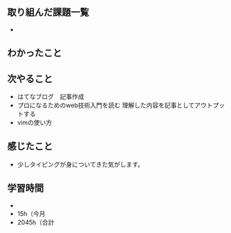 ## 取り組んだ課題一覧
- 
## わかったこと

## 次やること
- はてなブログ　記事作成
- プロになるためのweb技術入門を読む
理解した内容を記事としてアウトプットする
- vimの使い方
## 感じたこと
- 少しタイピングが身についてきた気がします。
## 学習時間
- 
- 15h（今月
- 2045h（合計
